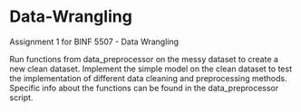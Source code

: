 # Data-Wrangling
Assignment 1 for BINF 5507 - Data Wrangling

Run functions from data_preprocessor on the messy dataset to create a new clean dataset. 
Implement the simple model on the clean dataset to test the implementation of different data cleaning and preprocessing methods. 
Specific info about the functions can be found in the data_preprocessor script.
